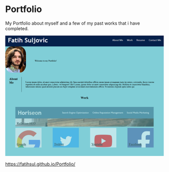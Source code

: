 # Portfolio

My Portfolio about myself and a few of my past works that i have completed.

![Preview](./assets/Portfolio.png)

https://fatihsul.github.io/Portfolio/

